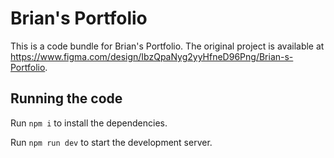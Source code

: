 
  # Brian's Portfolio

  This is a code bundle for Brian's Portfolio. The original project is available at https://www.figma.com/design/IbzQpaNyg2yyHfneD96Png/Brian-s-Portfolio.

  ## Running the code

  Run `npm i` to install the dependencies.

  Run `npm run dev` to start the development server.
  
